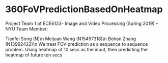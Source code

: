 # 360FoVPredictionBasedOnHeatmap
Project Team 1 of ECE6123- Image and Video Processing (Spring 2019) – NYU
Team Member:

Tianfei Song (N)\n
Meijuan Wang (N15457318)\n
Bohan Zhang (N13992422)\n
    We treat FOV prediction as a sequence to sequence problem. Using heatmap of 10 secs as the input, then predicting the heatmap of future ten secs
